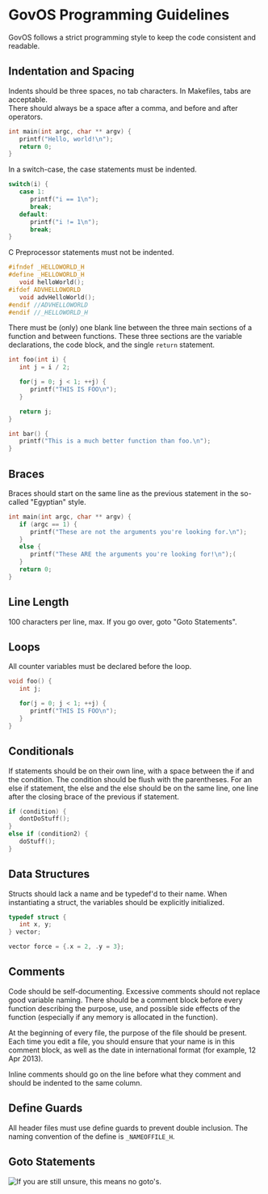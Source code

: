 GovOS Programming Guidelines
============================
GovOS follows a strict programming style to keep the code consistent and readable.

Indentation and Spacing
-----------------------
Indents should be three spaces, no tab characters.  In Makefiles, tabs are acceptable.  
There should always be a space after a comma, and before and after operators.

```C
int main(int argc, char ** argv) {
   printf("Hello, world!\n");
   return 0;
}
```

In a switch-case, the case statements must be indented.

```C
switch(i) {
   case 1:
      printf("i == 1\n");
      break;
   default:
      printf("i != 1\n");
      break;
}
```

C Preprocessor statements must not be indented.

```C
#ifndef _HELLOWORLD_H
#define _HELLOWORLD_H
   void helloWorld();
#ifdef ADVHELLOWORLD
   void advHelloWorld();
#endif //ADVHELLOWORLD
#endif //_HELLOWORLD_H
```

There must be (only) one blank line between the three main sections of a function and between
functions.  These three sections are the variable declarations, the code block, and the single
`return` statement.

```C
int foo(int i) {
   int j = i / 2;

   for(j = 0; j < 1; ++j) {
      printf("THIS IS FOO\n");
   }

   return j;
}

int bar() {
   printf("This is a much better function than foo.\n");
}
```

Braces
------
Braces should start on the same line as the previous statement in the so-called "Egyptian" style.

```C
int main(int argc, char ** argv) {
   if (argc == 1) {
      printf("These are not the arguments you're looking for.\n");
   }
   else {
      printf("These ARE the arguments you're looking for!\n");(
   }
   return 0;
}
```

Line Length
-----------
100 characters per line, max.  If you go over, goto "Goto Statements".

Loops
-----
All counter variables must be declared before the loop.

```C
void foo() {
   int j;

   for(j = 0; j < 1; ++j) {
      printf("THIS IS FOO\n");
   }
}
```

Conditionals
------------
If statements should be on their own line, with a space between the if and the condition.  The
condition should be flush with the parentheses. For an else if statement, the else and the else
should be on the same line, one line after the closing brace of the previous if statement.

```C
if (condition) {
   dontDoStuff();
}
else if (condition2) {
   doStuff();
}
```

Data Structures
---------------
Structs should lack a name and be typedef'd to their name.  When instantiating a struct, 
the variables should be explicitly initialized.

```C
typedef struct {
   int x, y;
} vector;

vector force = {.x = 2, .y = 3};
```

Comments
--------
Code should be self-documenting.  Excessive comments should not replace good variable naming.
There should be a comment block before every function describing the purpose, use, and 
possible side effects of the function (especially if any memory is allocated in the function).

At the beginning of every file, the purpose of the file should be present.  Each time you edit
a file, you should ensure that your name is in this comment block, as well as the date in 
international format (for example, 12 Apr 2013).  

Inline comments should go on the line before what they comment and should be indented to 
the same column.

Define Guards
-------------
All header files must use define guards to prevent double inclusion.  The naming convention of 
the define is `_NAMEOFFILE_H`.

Goto Statements
---------------
![If you are still unsure, this means no goto's.](http://imgs.xkcd.com/comics/goto.png "If you are still unsure, this means no goto's.")
